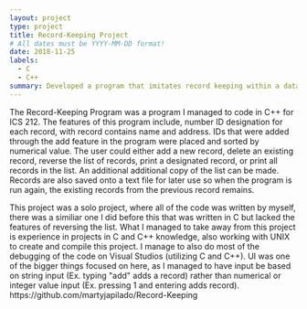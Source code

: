 ```yaml
---
layout: project
type: project
title: Record-Keeping Project
# All dates must be YYYY-MM-DD format!
date: 2018-11-25
labels:
  - C
  - C++
summary: Developed a program that imitates record keeping within a database.
---
```


<div class="ui small rounded images">
</div>
<p>
The Record-Keeping Program was a program I managed to code in C++ for ICS 212. The features of this program include, number ID designation for each record, with record contains name and address. IDs that were added through the add feature in the program were placed and sorted by numerical value. The user could either add a new record, delete an existing record, reverse the list of records, print a designated record, or print all records in the list. An additional additional copy of the list can be made. Records are also saved onto a text file for later use so when the program is run again, the existing records from the previous record remains.
<p>
This project was a solo project, where all of the code was written by myself, there was a similiar one I did before this that was written in C but lacked the features of reversing the list. What I managed to take away from this project is experience in projects in C and C++ knowledge, also working with UNIX to create and compile this project. I manage to also do most of the debugging of the code on Visual Studios (utilizing C and C++). UI was one of the bigger things focused on here, as I managed to have input be based on string input (Ex. typing "add" adds a record) rather than numerical or integer value input (Ex. pressing 1 and entering adds record). 
  https://github.com/martyjapilado/Record-Keeping




